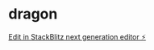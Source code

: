 # dragon

[Edit in StackBlitz next generation editor ⚡️](https://stackblitz.com/~/github.com/keegankb93/dragon)